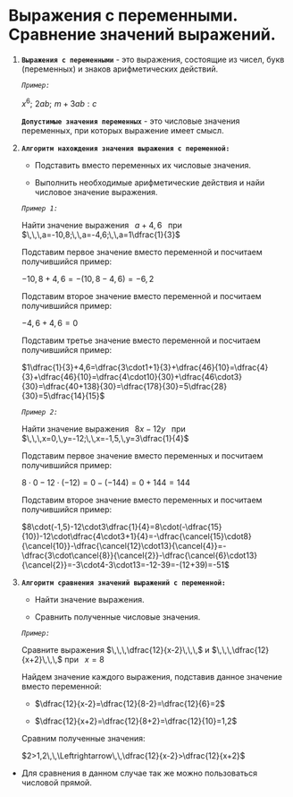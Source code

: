 # Выражения с переменными. Сравнение значений выражений.

1) **`Выражения с переменными`** - это выражения, состоящие из чисел, букв (переменных) и знаков арифметических действий.
   
   *`Пример:`*
   
   $x^6;\,\,2ab;\,\,m+3ab:c$
   
   **`Допустимые значения переменных`** - это числовые значения переменных, при которых выражение имеет смысл.

1) **`Алгоритм нахождения значения выражения с переменной:`**
   
   - Подставить вместо переменных их числовые значения.

   - Выполнить необходимые арифметические действия и найи числовое значение выражения.

   *`Пример 1:`*

   Найти значение выражения $\,\,\,a+4,6\,\,\,$ при $\,\,\,a=-10,8;\,\,a=-4,6;\,\,a=1\dfrac{1}{3}$

   Подставим первое значение вместо переменной и посчитаем получившийся пример: 

   $-10,8+4,6=-(10,8-4,6)=-6,2$

   Подставим второе значение вместо переменной и посчитаем получившийся пример:

   $-4,6+4,6=0$

   Подставим третье значение вместо переменной и посчитаем получившийся пример:

   $1\dfrac{1}{3}+4,6=\dfrac{3\cdot1+1}{3}+\dfrac{46}{10}=\dfrac{4}{3}+\dfrac{46}{10}=\dfrac{4\cdot10}{30}+\dfrac{46\cdot3}{30}=\dfrac{40+138}{30}=\dfrac{178}{30}=5\dfrac{28}{30}=5\dfrac{14}{15}$

   *`Пример 2:`*

   Найти значение выражения $\,\,\,8x-12y\,\,\,$ при $\,\,\,x=0,\,y=-12;\,\,x=-1,5,\,y=3\dfrac{1}{4}$

   Подставим первое значение вместо переменных и посчитаем получившийся пример:

   $8\cdot0-12\cdot(-12)=0-(-144)=0+144=144$

   Подставим второе значение вместо переменных и посчитаем получившийся пример:

   $8\cdot(-1,5)-12\cdot3\dfrac{1}{4}=8\cdot(-\dfrac{15}{10})-12\cdot\dfrac{4\cdot3+1}{4}=-\dfrac{\cancel{15}\cdot8}{\cancel{10}}-\dfrac{\cancel{12}\cdot13}{\cancel{4}}=-\dfrac{3\cdot\cancel{8}}{\cancel{2}}-\dfrac{\cancel{6}\cdot13}{\cancel{2}}=-3\cdot4-3\cdot13=-12-39=-(12+39)=-51$

3) **`Алгоритм сравнения значений выражений с переменной:`**
   
   - Найти значение выражения.

   - Сравнить полученные числовые значения.

   *`Пример:`*

   Сравните выражения $\,\,\,\dfrac{12}{x-2}\,\,\,$ и $\,\,\,\dfrac{12}{x+2}\,\,\,$ при $\,\,\,x=8$

   Найдем значение каждого выражения, подставив данное значение вместо переменной:

   - $\dfrac{12}{x-2}=\dfrac{12}{8-2}=\dfrac{12}{6}=2$

   - $\dfrac{12}{x+2}=\dfrac{12}{8+2}=\dfrac{12}{10}=1,2$

   Сравним полученные значения:

   $2>1,2\,\,\Leftrightarrow\,\,\dfrac{12}{x-2}>\dfrac{12}{x+2}$

- Для сравнения в данном случае так же можно пользоваться числовой прямой.